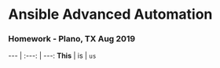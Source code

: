 # Ansible Advanced Automation 
### Homework - Plano, TX Aug 2019 
--- | :---: | ---:
**This** | is | `us`